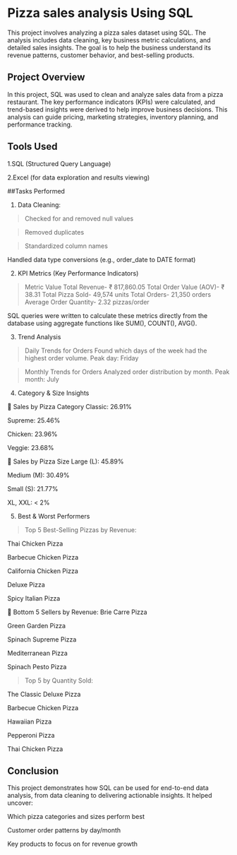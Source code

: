 # Pizza sales analysis Using SQL

This project involves analyzing a pizza sales dataset using SQL. The analysis includes data cleaning, key business metric calculations,
and detailed sales insights. The goal is to help the business understand its revenue patterns, customer behavior, and best-selling products.

## Project Overview

In this project, SQL was used to clean and analyze sales data from a pizza restaurant. The key performance indicators (KPIs) were calculated, 
and trend-based insights were derived to help improve business decisions. This analysis can guide pricing, marketing strategies, inventory planning,
and performance tracking.

## Tools Used

1.SQL (Structured Query Language)

2.Excel (for data exploration and results viewing)

##Tasks Performed

1. Data Cleaning:
   
> Checked for and removed null values

> Removed duplicates

> Standardized column names

Handled data type conversions (e.g., order_date to DATE format)

2.  KPI Metrics (Key Performance Indicators)
   
>Metric	Value
Total Revenue-	₹ 817,860.05
Total Order Value (AOV)- ₹ 38.31
Total Pizza Sold-	49,574 units
Total Orders-	21,350 orders
Average Order Quantity-	2.32 pizzas/order

SQL queries were written to calculate these metrics directly from the database using aggregate functions like SUM(), COUNT(), AVG().

3.  Trend Analysis
  
>Daily Trends for Orders
Found which days of the week had the highest order volume.
Peak day: Friday

>Monthly Trends for Orders
Analyzed order distribution by month.
Peak month: July

4.  Category & Size Insights
   
🔸 Sales by Pizza Category
Classic: 26.91%

Supreme: 25.46%

Chicken: 23.96%

Veggie: 23.68%

🔸 Sales by Pizza Size
Large (L): 45.89%

Medium (M): 30.49%

Small (S): 21.77%

XL, XXL: < 2%

5.  Best & Worst Performers
   
>Top 5 Best-Selling Pizzas by Revenue:

Thai Chicken Pizza

Barbecue Chicken Pizza

California Chicken Pizza

Deluxe Pizza

Spicy Italian Pizza

🔻 Bottom 5 Sellers by Revenue:
Brie Carre Pizza

Green Garden Pizza

Spinach Supreme Pizza

Mediterranean Pizza

Spinach Pesto Pizza

 >Top 5 by Quantity Sold:
 
The Classic Deluxe Pizza

Barbecue Chicken Pizza

Hawaiian Pizza

Pepperoni Pizza

Thai Chicken Pizza

## Conclusion

This project demonstrates how SQL can be used for end-to-end data analysis, from data cleaning to delivering actionable insights. It helped uncover:

Which pizza categories and sizes perform best

Customer order patterns by day/month

Key products to focus on for revenue growth


